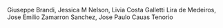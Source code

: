  Giuseppe Brandi, 
 Jessica M Nelson, 
 Livia Costa Galletti Lira de Medeiros, 
 Jose Emilio Zamarron Sanchez, 
 Jose Paulo Cauas Tenorio

